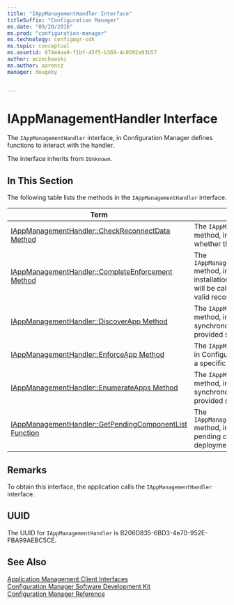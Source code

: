 ```yaml
---
title: "IAppManagementHandler Interface"
titleSuffix: "Configuration Manager"
ms.date: "09/20/2016"
ms.prod: "configuration-manager"
ms.technology: configmgr-sdk
ms.topic: conceptual
ms.assetid: 674e4aa0-f1bf-45f5-b369-4c0592a93b57
author: aczechowski
ms.author: aaroncz
manager: dougeby


---
```

# IAppManagementHandler Interface
The `IAppManagementHandler` interface, in Configuration Manager defines functions to interact with the handler.  

 The interface inherits from `IUnknown`.  

## In This Section  
 The following table lists the methods in the `IAppManagementHandler` interface.  

|Term|Definition|  
|----------|----------------|  
|[IAppManagementHandler::CheckReconnectData Method](../../../../../develop/reference/core/clients/client-classes/iappmanagementhandler--checkreconnectdata-method.md)|The `IAppManagementHandler::CheckReconnectData` method, in Configuration Manager, checks whether the reconnection data is valid.|  
|[IAppManagementHandler::CompleteEnforcement Method](../../../../../develop/reference/core/clients/client-classes/iappmanagementhandler--completeenforcement-method.md)|The `IAppManagementHandler::CompleteEnforcement` method, in Configuration Manager, completes the installation of a specific application. This method will be called only when the handler returned valid reconnection data in the EnforceApp call.|  
|[IAppManagementHandler::DiscoverApp Method](../../../../../develop/reference/core/clients/client-classes/iappmanagementhandler--discoverapp-method.md)|The `IAppManagementHandler::DiscoverApp` method, in Configuration Manager, runs a synchronous discovery operation for the provided synclet.|  
|[IAppManagementHandler::EnforceApp Method](../../../../../develop/reference/core/clients/client-classes/iappmanagementhandler--enforceapp-method.md)|The `IAppManagementHandler::EnforceApp` method, in Configuration Manager, starts the installation of a specific application.|  
|[IAppManagementHandler::EnumerateApps Method](../../../../../develop/reference/core/clients/client-classes/iappmanagementhandler--enumerateapps-method.md)|The `IAppManagementHandler::EnumerateApps` method, in Configuration Manager, runs a synchronous discovery operation for the provided synclet.|  
|[IAppManagementHandler::GetPendingComponentList Function](../../../../../develop/reference/core/clients/client-classes/iappmanagementhandler--getpendingcomponentlist-method.md)|The `IAppManagementHandler::GetPendingComponentList` method, in Configuration Manager, gets the pending component list for a specified deployment type.|  

## Remarks  
 To obtain this interface, the application calls the `IAppManagementHandler` interface.  

## UUID  
 The UUID for `IAppManagementHandler` is B206D835-6BD3-4e70-952E-FBA99AEBC5CE.  

## See Also  
 [Application Management Client Interfaces](../../../../../develop/reference/core/clients/client-classes/application-management-client-interfaces.md)   
 [Configuration Manager Software Development Kit](../../../../../develop/core/misc/system-center-configuration-manager-sdk.md)   
 [Configuration Manager Reference](../../../../../develop/reference/configuration-manager-reference.md)
